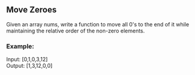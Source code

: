 ## Move Zeroes

Given an array nums, write a function to move all 0's to the end of it while maintaining the relative order of the non-zero elements.

### Example:

Input: [0,1,0,3,12]\
Output: [1,3,12,0,0]
